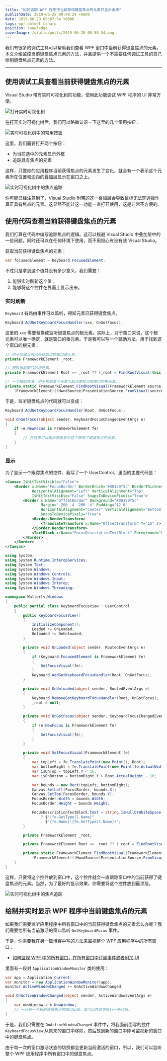 ```yaml
---
title: "如何追踪 WPF 程序中当前获得键盘焦点的元素并显示出来"
publishDate: 2019-06-28 09:49:29 +0800
date: 2019-06-29 09:07:54 +0800
tags: wpf dotnet csharp
position: knowledge
coverImage: /static/posts/2019-06-28-08-58-54.png
---
```


我们有很多的调试工具可以帮助我们查看 WPF 窗口中当前获得键盘焦点的元素。本文介绍监控当前键盘焦点元素的方法，并且提供一个不需要任何调试工具的自己绘制键盘焦点元素的方法。

---

<div id="toc"></div>

## 使用调试工具查看当前获得键盘焦点的元素

Visual Studio 带有实时可视化树的功能，使用此功能调试 WPF 程序的 UI 非常方便。

![打开实时可视化树](/static/posts/2019-06-28-08-58-54.png)

在打开实时可视化树后，我们可以略微认识一下这里的几个常用按钮：

![实时可视化树中的常用按钮](/static/posts/2019-06-28-09-03-11.png)

这里，我们需要打开两个按钮：

- 为当前选中的元素显示外框
- 追踪具有焦点的元素

这样，只要你的应用程序当前获得焦点的元素发生了变化，就会有一个表示这个元素所在位置和边距的叠加层显示在窗口之上。

![实时可视化树中的焦点追踪](/static/posts/2019-06-28-live-visual-tree-track-focused-element.gif)

你可能已经注意到了，Visual Studio 附带的这一叠加层会导致鼠标无法穿透操作真正具有焦点的元素。这显然不能让这一功能一直打开使用，这是非常不方便的。

## 使用代码查看当前获得键盘焦点的元素

我们打算在代码中编写追踪焦点的逻辑。这可以规避 Visual Studio 中叠加层中的一些问题，同时还可以在任何环境下使用，而不用担心有没有装 Visual Studio。

获取当前获得键盘焦点的元素：

```csharp
var focusedElement = Keyboard.FocusedElement;
```

不过只是拿到这个值并没有多少意义，我们需要：

1. 能够实时刷新这个值；
1. 能够将这个控件在界面上显示出来。

### 实时刷新

`Keyboard` 有路由事件可以监听，得知元素已获得键盘焦点。

```csharp
Keyboard.AddGotKeyboardFocusHandler(xxx, OnGotFocus);
```

这里的 `xxx` 需要替换成监听键盘焦点的根元素。实际上，对于窗口来说，这个根元素可以唯一确定，就是窗口的根元素。于是我可以写一个辅助方法，用于找到这个窗口的根元素：

```csharp
// 用于存储当前已经获取过的窗口根元素。
private FrameworkElement _root;

// 获取当前窗口的根元素。
private FrameworkElement Root => _root ?? (_root = FindRootVisual(this));

// 一个辅助方法，用于根据某个元素为起点查找当前窗口的根元素。
private static FrameworkElement FindRootVisual(FrameworkElement source) =>
    (FrameworkElement)((HwndSource)PresentationSource.FromVisual(source)).RootVisual;
```

于是，监听键盘焦点的代码就可以变成：

```csharp
Keyboard.AddGotKeyboardFocusHandler(Root, OnGotFocus);

void OnGotFocus(object sender, KeyboardFocusChangedEventArgs e)
{
    if (e.NewFocus is FrameworkElement fe)
    {
        // 在这里可以输出或者显示这个获得了键盘焦点的元素。
    }
}
```

### 显示

为了显示一个跟踪焦点的控件，我写了一个 UserControl，里面的主要代码是：

```xml
<Canvas IsHitTestVisible="False">
    <Border x:Name="FocusBorder" BorderBrush="#80159f5c" BorderThickness="4"
            HorizontalAlignment="Left" VerticalAlignment="Top"
            IsHitTestVisible="False" SnapsToDevicePixels="True">
        <Border x:Name="OffsetBorder" Background="#80159f5c"
                Margin="-200 -4 -200 -4" Padding="12 0"
                HorizontalAlignment="Center" VerticalAlignment="Bottom"
                SnapsToDevicePixels="True">
            <Border.RenderTransform>
                <TranslateTransform x:Name="OffsetTransform" Y="16" />
            </Border.RenderTransform>
            <TextBlock x:Name="FocusDescriptionTextBlock" Foreground="White" HorizontalAlignment="Center" />
        </Border>
    </Border>
</Canvas>
```

```csharp
using System;
using System.Runtime.InteropServices;
using System.Text;
using System.Windows;
using System.Windows.Controls;
using System.Windows.Input;
using System.Windows.Interop;
using System.Windows.Threading;

namespace Walterlv.Windows
{
    public partial class KeyboardFocusView : UserControl
    {
        public KeyboardFocusView()
        {
            InitializeComponent();
            Loaded += OnLoaded;
            Unloaded += OnUnloaded;
        }

        private void OnLoaded(object sender, RoutedEventArgs e)
        {
            if (Keyboard.FocusedElement is FrameworkElement fe)
            {
                SetFocusVisual(fe);
            }
            Keyboard.AddGotKeyboardFocusHandler(Root, OnGotFocus);
        }

        private void OnUnloaded(object sender, RoutedEventArgs e)
        {
            Keyboard.RemoveGotKeyboardFocusHandler(Root, OnGotFocus);
            _root = null;
        }

        private void OnGotFocus(object sender, KeyboardFocusChangedEventArgs e)
        {
            if (e.NewFocus is FrameworkElement fe)
            {
                SetFocusVisual(fe);
            }
        }

        private void SetFocusVisual(FrameworkElement fe)
        {
            var topLeft = fe.TranslatePoint(new Point(), Root);
            var bottomRight = fe.TranslatePoint(new Point(fe.ActualWidth, fe.ActualHeight), Root);
            var isOnTop = topLeft.Y < 16;
            var isOnBottom = bottomRight.Y > Root.ActualHeight - 16;

            var bounds = new Rect(topLeft, bottomRight);
            Canvas.SetLeft(FocusBorder, bounds.X);
            Canvas.SetTop(FocusBorder, bounds.Y);
            FocusBorder.Width = bounds.Width;
            FocusBorder.Height = bounds.Height;

            FocusDescriptionTextBlock.Text = string.IsNullOrWhiteSpace(fe.Name)
                ? $"{fe.GetType().Name}"
                : $"{fe.Name}({fe.GetType().Name})";
        }

        private FrameworkElement _root;

        private FrameworkElement Root => _root ?? (_root = FindRootVisual(this));

        private static FrameworkElement FindRootVisual(FrameworkElement source) =>
            (FrameworkElement)((HwndSource)PresentationSource.FromVisual(source)).RootVisual;
    }
}
```

这样，只要将这个控件放到窗口中，这个控件就会一直跟踪窗口中的当前获得了键盘焦点的元素。当然，为了最好的显示效果，你需要将这个控件放到最顶层。

![实时可视化树中的焦点追踪](/static/posts/2019-06-28-focused-element.gif)

## 绘制并实时显示 WPF 程序中当前键盘焦点的元素

如果我们需要监听应用程序中所有窗口中的当前获得键盘焦点的元素怎么办呢？我们需要给所有当前激活的窗口监听 `GotKeyboardFocus` 事件。

于是，你需要我在另一篇博客中写的方法来监视整个 WPF 应用程序中的所有窗口：

- [如何监视 WPF 中的所有窗口，在所有窗口中订阅事件或者附加 UI](/post/how-to-monitor-all-windows-of-wpf-application)

里面有一段对 `ApplicationWindowMonitor` 类的使用：

```csharp
var app = Application.Current;
var monitor = new ApplicationWindowMonitor(app);
monitor.ActiveWindowChanged += OnActiveWindowChanged;

void OnActiveWindowChanged(object sender, ActiveWindowEventArgs e)
{
    var newWindow = e.NewWindow;
    // 一旦有一个新的获得焦点的窗口出现，就可以在这里执行一些代码。
}
```

于是，我们只需要在 `OnActiveWindowChanged` 事件中，将我面前面写的控件 `KeyboardFocusView` 从原来的窗口中移除，然后放到新的窗口中即可监视新的窗口中的键盘焦点。

由于每一次的窗口激活状态的切换都会更新当前激活的窗口，所以，我们可以监听整个 WPF 应用程序中所有窗口中的键盘焦点。

